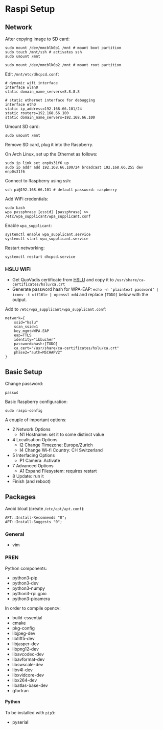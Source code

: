 # Raspi Setup

## Network

After copying image to SD card:

    sudo mount /dev/mmcblk0p1 /mnt # mount boot partition
    sudo touch /mnt/ssh # activates ssh
    sudo umount /mnt

    sudo mount /dev/mmcblk0p2 /mnt # mount root partition

Edit `/mnt/etc/dhcpcd.conf`:

    # dynamic wifi interface
    interface wlan0
    static domain_name_servers=8.8.8.8

    # static ethernet interface for debugging
    interface eth0
    static ip_address=192.168.66.101/24
    static routers=192.168.66.100
    static domain_name_servers=192.168.66.100

Umount SD card:

    sudo umount /mnt

Remove SD card, plug it into the Raspberry.

On Arch Linux, set up the Ethernet as follows:

    sudo ip link set enp0s31f6 up
    sudo ip addr add 192.168.66.100/24 broadcast 192.168.66.255 dev enp0s31f6

Connect to Raspberry using ssh:

    ssh pi@192.168.66.101 # default password: raspberry

Add WiFi credentials:

    sudo bash
    wpa_passphrase [essid] [passphrase] >> /etc/wpa_supplicant/wpa_supplicant.conf

Enable `wpa_supplicant`:

    systemctl enable wpa_supplicant.service
    systemctl start wpa_supplicant.service

Restart networking:

    systemctl restart dhcpcd.service

### HSLU WiFi

- Get QuoVadis certificate from
  [HSLU](https://www.hslu.ch/-/media/campus/common/files/dokumente/h/helpdesk/anleitungen/netzwerk/wlan/sicherheitszertifikat/quovadis%20rca2%20der.zip?la=de-ch)
  and copy it to `/usr/share/ca-certificates/hslu/ca.crt`
- Generate password hash for WPA-EAP: `echo -n 'plaintext password' | iconv -t utf16le | openssl md4` and replace `[TODO]` below with the output.

Add to `/etc/wpa_supplicant/wpa_supplicant.conf`:

    network={
        ssid="hslu"
        scan_ssid=1
        key_mgmt=WPA-EAP
        eap=TTLS
        identity="ibbucher"
        password=hash:[TODO]
        ca_cert="/usr/share/ca-certificates/hslu/ca.crt"
        phase2="auth=MSCHAPV2"
    }

## Basic Setup

Change password:

    passwd

Basic Raspberry configuration:

    sudo raspi-config

A couple of important options:

- 2 Network Options
    - N1 Hostname: set it to some distinct value
- 4 Localisation Options
    - I2 Change Timezone: Europe/Zurich
    - I4 Change Wi-fi Country: CH Switzerland
- 5 Interfacing Options
    - P1 Camera: Activate
- 7 Advanced Options
    - A1 Expand Filesystem: requires restart
- 8 Update: run it
- Finish (and reboot)

## Packages

Avoid bloat (create `/etc/apt/apt.conf`):

    APT::Install-Recommends "0";
    APT::Install-Suggests "0";

### General

- vim

### PREN

Python components:

- python3-pip
- python3-dev
- python3-numpy
- python3-rpi.gpio
- python3-picamera

In order to compile opencv:

- build-essential
- cmake
- pkg-config
- libjpeg-dev
- libtiff5-dev
- libjasper-dev
- libpng12-dev
- libavcodec-dev
- libavformat-dev
- libswscale-dev
- libv4l-dev
- libxvidcore-dev
- libx264-dev
- libatlas-base-dev
- gfortran

#### Python

To be installed with `pip3`:

- pyserial
